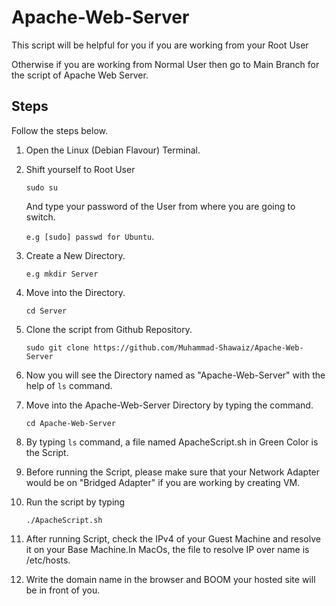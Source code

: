 # Apache-Web-Server

This script will be helpful for you if you are working from your Root User

Otherwise if you are working from Normal User then go to Main Branch for the script of Apache Web Server.

<h2> Steps </h2>

Follow the steps below.

1. Open the Linux (Debian Flavour) Terminal.

2. Shift yourself to Root User

    `sudo su ` 
    
   And type your password of the User from where you are going to switch. 
   
   `e.g [sudo] passwd for Ubuntu`. 

3. Create a New Directory.

   `e.g mkdir Server`
  
4. Move into the Directory.

   `cd Server`
   
5. Clone the script from Github Repository.

    `sudo git clone https://github.com/Muhammad-Shawaiz/Apache-Web-Server`
    
6. Now you will see the Directory named as "Apache-Web-Server" with the help of `ls` command.

7. Move into the Apache-Web-Server Directory by typing the command.

   `cd Apache-Web-Server`
   
8. By typing `ls` command, a file named ApacheScript.sh in Green Color is the Script.

9. Before running the Script, please make sure that your Network Adapter would be on "Bridged Adapter" if you are working by creating VM.

10. Run the script by typing 


    `./ApacheScript.sh`
    
11. After running Script, check the IPv4 of your Guest Machine and resolve it on your Base Machine.In MacOs, the file to resolve IP over name is /etc/hosts. 

12. Write the domain name in the browser and BOOM your hosted site will be in front of you.
   

    
  
